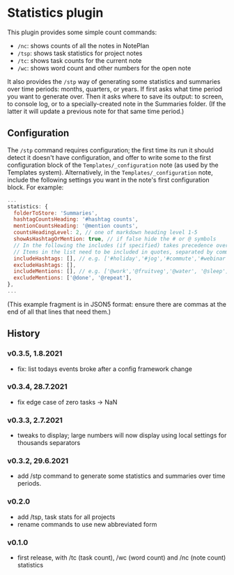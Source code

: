 # Statistics plugin
This plugin provides some simple count commands:

- `/nc`: shows counts of all the notes in NotePlan
- `/tsp`: shows task statistics for project notes
- `/tc`: shows task counts for the current note
- `/wc`: shows word count and other numbers for the open note

It also provides the `/stp` way of generating some statistics and summaries over time periods: months, quarters, or years.
If first asks what time period you want to generate over.
Then it asks where to save its output: to screen, to console log, or to a specially-created note in the Summaries folder.  (If the latter it will update a previous note for that same time period.)

## Configuration
The `/stp` command requires configuration; the first time its run it should detect it doesn't have configuration, and offer to write some to the first configuration block of the `Templates/_configuration` note (as used by the Templates system). 
Alternatively, in the `Templates/_configuration` note, include the following settings you want in the note's first configuration block. For example:

```javascript
...
statistics: {
  folderToStore: 'Summaries',
  hashtagCountsHeading: '#hashtag counts',
  mentionCountsHeading: '@mention counts',
  countsHeadingLevel: 2, // one of markdown heading level 1-5
  showAsHashtagOrMention: true, // if false hide the # or @ symbols
  // In the following the includes (if specified) takes precedence over any excludes.
  // Items in the list need to be included in quotes, separated by commas.
  includeHashtags: [], // e.g. ['#holiday','#jog','#commute','#webinar']
  excludeHashtags: [],
  includeMentions: [], // e.g. ['@work','@fruitveg','@water', '@sleep']
  excludeMentions: ['@done', '@repeat'],
},
...
```
(This example fragment is in JSON5 format: ensure there are commas at the end of all that lines that need them.)

## History
### v0.3.5, 1.8.2021
- fix: list todays events broke after a config framework change

### v0.3.4, 28.7.2021
- fix edge case of zero tasks → NaN

### v0.3.3, 2.7.2021
- tweaks to display; large numbers will now display using local settings for thousands separators

### v0.3.2, 29.6.2021
- add /stp command to generate some statistics and summaries over time periods.

### v0.2.0
- add /tsp, task stats for all projects
- rename commands to use new abbreviated form

### v0.1.0
- first release, with /tc (task count), /wc (word count) and /nc (note count) statistics
